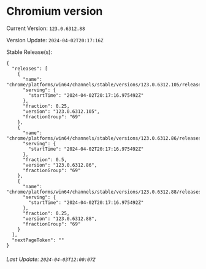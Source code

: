 # Chromium version

Current Version: `123.0.6312.88`

Version Update: `2024-04-02T20:17:16Z`

Stable Release(s):
```
{
  "releases": [
    {
      "name": "chrome/platforms/win64/channels/stable/versions/123.0.6312.105/releases/1712089036",
      "serving": {
        "startTime": "2024-04-02T20:17:16.975492Z"
      },
      "fraction": 0.25,
      "version": "123.0.6312.105",
      "fractionGroup": "69"
    },
    {
      "name": "chrome/platforms/win64/channels/stable/versions/123.0.6312.86/releases/1712089036",
      "serving": {
        "startTime": "2024-04-02T20:17:16.975492Z"
      },
      "fraction": 0.5,
      "version": "123.0.6312.86",
      "fractionGroup": "69"
    },
    {
      "name": "chrome/platforms/win64/channels/stable/versions/123.0.6312.88/releases/1712089036",
      "serving": {
        "startTime": "2024-04-02T20:17:16.975492Z"
      },
      "fraction": 0.25,
      "version": "123.0.6312.88",
      "fractionGroup": "69"
    }
  ],
  "nextPageToken": ""
}
```

###### Last Update: `2024-04-03T12:00:07Z`
        
